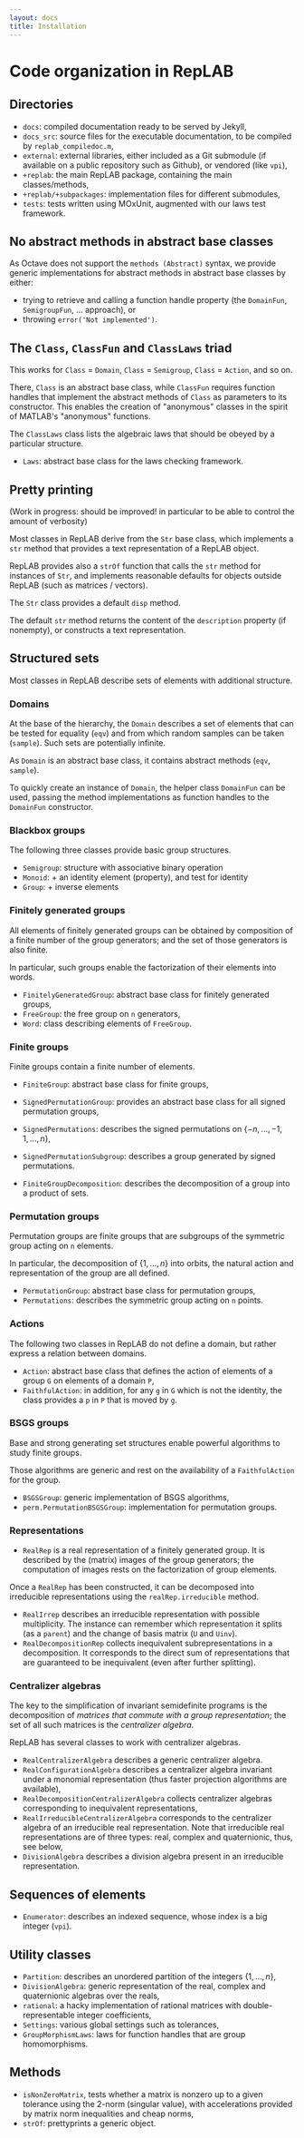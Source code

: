 ```yaml
---
layout: docs
title: Installation
---
```


# Code organization in RepLAB

## Directories

- `docs`: compiled documentation ready to be served by Jekyll,
- `docs_src`: source files for the executable documentation, to be compiled by `replab_compiledoc.m`,
- `external`: external libraries, either included as a Git submodule (if available on a public repository such as Github), or vendored (like `vpi`),
- `+replab`: the main RepLAB package, containing the main classes/methods,
- `+replab/+subpackages`: implementation files for different submodules,
- `tests`: tests written using MOxUnit, augmented with our laws test framework.

## No abstract methods in abstract base classes

As Octave does not support the `methods (Abstract)` syntax, we provide generic implementations for abstract methods in abstract base classes by either:

- trying to retrieve and calling a function handle property (the `DomainFun`, `SemigroupFun`, ... approach), or
- throwing `error('Not implemented')`.

## The `Class`, `ClassFun` and `ClassLaws` triad

This works for `Class` = `Domain`, `Class` = `Semigroup`, `Class` = `Action`, and so on.

There, `Class` is an abstract base class, while `ClassFun` requires function handles that implement the abstract methods of `Class` as parameters to its constructor. This enables the creation of "anonymous" classes in the spirit of MATLAB's "anonymous" functions.

The `ClassLaws` class lists the algebraic laws that should be obeyed by a particular structure.

- `Laws`: abstract base class for the laws checking framework.

## Pretty printing

(Work in progress: should be improved! in particular to be able to control the amount of verbosity)

Most classes in RepLAB derive from the `Str` base class, which implements a `str` method that provides a text representation of a RepLAB object.

RepLAB provides also a `strOf` function that calls the `str` method for instances of `Str`, and implements reasonable defaults for objects outside RepLAB (such as matrices / vectors).

The `Str` class provides a default `disp` method.

The default `str` method returns the content of the `description` property (if nonempty), or constructs a text representation.

## Structured sets

Most classes in RepLAB describe sets of elements with additional structure.

### Domains

At the base of the hierarchy, the `Domain` describes a set of elements that can be tested for equality (`eqv`) and from which random samples can be taken (`sample`). Such sets are potentially infinite.

As `Domain` is an abstract base class, it contains abstract methods (`eqv`, `sample`).

To quickly create an instance of `Domain`, the helper class `DomainFun` can be used, passing the method implementations as function handles to the `DomainFun` constructor.

### Blackbox groups

The following three classes provide basic group structures.

- `Semigroup`: structure with associative binary operation
- `Monoid`: + an identity element (property), and test for identity
- `Group`: + inverse elements

### Finitely generated groups

All elements of finitely generated groups can be obtained by composition of a finite number of the group generators; and the set of those generators is also finite.

In particular, such groups enable the factorization of their elements into words.

- `FinitelyGeneratedGroup`: abstract base class for finitely generated groups,
- `FreeGroup`: the free group on `n` generators,
- `Word`: class describing elements of `FreeGroup`.

### Finite groups

Finite groups contain a finite number of elements.

- `FiniteGroup`: abstract base class for finite groups,
- `SignedPermutationGroup`: provides an abstract base class for all signed permutation groups,
- `SignedPermutations`: describes the signed permutations on $\{-n,...,-1, 1,...,n\}$,
- `SignedPermutationSubgroup`: describes a group generated by signed permutations.

- `FiniteGroupDecomposition`: describes the decomposition of a group into a product of sets.

### Permutation groups

Permutation groups are finite groups that are subgroups of the symmetric group acting on `n` elements.

In particular, the decomposition of $\{1,...,n\}$ into orbits, the natural action and representation of the group are all defined.

- `PermutationGroup`: abstract base class for permutation groups,
- `Permutations`: describes the symmetric group acting on `n` points.

### Actions

The following two classes in RepLAB do not define a domain, but rather express a relation between domains.

- `Action`: abstract base class that defines the action of elements of a group `G` on elements of a domain `P`,
- `FaithfulAction`: in addition, for any `g` in `G` which is not the identity, the class provides a `p` in `P` that is moved by `g`.

### BSGS groups

Base and strong generating set structures enable powerful algorithms to study finite groups.

Those algorithms are generic and rest on the availability of a `FaithfulAction` for the group.

- `BSGSGroup`: generic implementation of BSGS algorithms,
- `perm.PermutationBSGSGroup`: implementation for permutation groups.

### Representations

- `RealRep` is a real representation of a finitely generated group. It is described by the (matrix) images of the group generators; the computation of images rests on the factorization of group elements.

Once a `RealRep` has been constructed, it can be decomposed into irreducible representations using the `realRep.irreducible` method.

- `RealIrrep` describes an irreducible representation with possible multiplicity. The instance can remember which representation it splits (as a `parent`) and the change of basis matrix (`U` and `Uinv`).
- `RealDecompositionRep` collects inequivalent subrepresentations in a decomposition. It corresponds to the direct sum of representations that are guaranteed to be inequivalent (even after further splitting).

### Centralizer algebras

The key to the simplification of invariant semidefinite programs is the decomposition of *matrices that commute with a group representation*; the set of all such matrices is the *centralizer algebra*.

RepLAB has several classes to work with centralizer algebras.

- `RealCentralizerAlgebra` describes a generic centralizer algebra.
- `RealConfigurationAlgebra` describes a centralizer algebra invariant under a monomial representation (thus faster projection algorithms are available),
- `RealDecompositionCentralizerAlgebra` collects centralizer algebras corresponding to inequivalent representations,
- `RealIrreducibleCentralizerAlgebra` corresponds to the centralizer algebra of an irreducible real representation. Note that irreducible real representations are of three types: real, complex and quaternionic, thus, see below,
- `DivisionAlgebra` describes a division algebra present in an irreducible representation.

## Sequences of elements

- `Enumerator`: describes an indexed sequence, whose index is a big integer (`vpi`).

## Utility classes

- `Partition`: describes an unordered partition of the integers $\{1,...,n\}$,
- `DivisionAlgebra`: generic representation of the real, complex and quaternionic algebras over the reals,
- `rational`: a hacky implementation of rational matrices with double-representable integer coefficients,
- `Settings`: various global settings such as tolerances,
- `GroupMorphismLaws`: laws for function handles that are group homomorphisms.

## Methods

- `isNonZeroMatrix`, tests whether a matrix is nonzero up to a given tolerance using the 2-norm (singular value), with accelerations provided by matrix norm inequalities and cheap norms,
- `strOf`: prettyprints a generic object.
